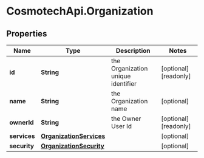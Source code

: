# CosmotechApi.Organization

## Properties

Name | Type | Description | Notes
------------ | ------------- | ------------- | -------------
**id** | **String** | the Organization unique identifier | [optional] [readonly] 
**name** | **String** | the Organization name | [optional] 
**ownerId** | **String** | the Owner User Id | [optional] [readonly] 
**services** | [**OrganizationServices**](OrganizationServices.md) |  | [optional] 
**security** | [**OrganizationSecurity**](OrganizationSecurity.md) |  | [optional] 


